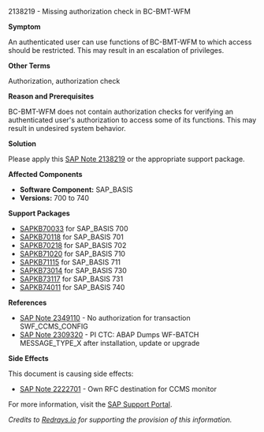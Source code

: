 2138219 - Missing authorization check in BC-BMT-WFM

**Symptom**

An authenticated user can use functions of BC-BMT-WFM to which access should be restricted. This may result in an escalation of privileges.

**Other Terms**

Authorization, authorization check

**Reason and Prerequisites**

BC-BMT-WFM does not contain authorization checks for verifying an authenticated user's authorization to access some of its functions. This may result in undesired system behavior.

**Solution**

Please apply this [SAP Note 2138219](https://notesdownloads.sap.com/note/0040000012684642017) or the appropriate support package.

**Affected Components**

- **Software Component:** SAP_BASIS
- **Versions:** 700 to 740

**Support Packages**

- [SAPKB70033](https://me.sap.com/supportpackage/SAPKB70033) for SAP_BASIS 700
- [SAPKB70118](https://me.sap.com/supportpackage/SAPKB70118) for SAP_BASIS 701
- [SAPKB70218](https://me.sap.com/supportpackage/SAPKB70218) for SAP_BASIS 702
- [SAPKB71020](https://me.sap.com/supportpackage/SAPKB71020) for SAP_BASIS 710
- [SAPKB71115](https://me.sap.com/supportpackage/SAPKB71115) for SAP_BASIS 711
- [SAPKB73014](https://me.sap.com/supportpackage/SAPKB73014) for SAP_BASIS 730
- [SAPKB73117](https://me.sap.com/supportpackage/SAPKB73117) for SAP_BASIS 731
- [SAPKB74011](https://me.sap.com/supportpackage/SAPKB74011) for SAP_BASIS 740

**References**

- [SAP Note 2349110](https://me.sap.com/notes/2349110) - No authorization for transaction SWF_CCMS_CONFIG
- [SAP Note 2309320](https://me.sap.com/notes/2309320) - PI CTC: ABAP Dumps WF-BATCH MESSAGE_TYPE_X after installation, update or upgrade

**Side Effects**

This document is causing side effects:
- [SAP Note 2222701](https://me.sap.com/notes/2222701) - Own RFC destination for CCMS monitor

For more information, visit the [SAP Support Portal](https://me.sap.com/).

*Credits to [Redrays.io](https://redrays.io) for supporting the provision of this information.*